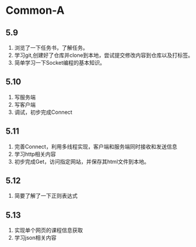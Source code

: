 # Common-A

## 5.9
1. 浏览了一下任务书，了解任务。
2. 学习git,创建好了仓库并clone到本地，尝试提交修改内容到仓库以及打标签。
3. 简单学习一下Socket编程的基本知识。

## 5.10
1. 写服务端
2. 写客户端
3. 调试，初步完成Connect

## 5.11
1. 完善Connect，利用多线程实现，客户端和服务端同时接收和发送信息
2. 学习http相关内容
3. 初步完成Get，访问指定网站，并保存其html文件到本地。

## 5.12
1. 简要了解了一下正则表达式

## 5.13
1. 实现单个网页的课程信息获取
2. 学习json相关内容
